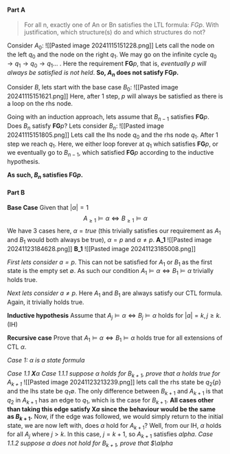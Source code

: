#### Part A
> For all n, exactly one of An or Bn satisfies the LTL formula: $FGp$. With justification, which structure(s) do and which structures do not?

Consider $A_0$:
![[Pasted image 20241115151228.png]]
Lets call the node on the left $q_0$ and the node on the right $q_1$. We may go on the infinite cycle $q_0 \rightarrow q_1 \rightarrow q_0 \rightarrow q_1 ...$ . Here the requirement $\textbf{FG}p$, that is, *eventually $p$ will always be satisfied is not held*. **So, $A_n$ does not satisfy $\textbf{FG}p$.**

Consider $B$, lets start with the base case $B_0$:
![[Pasted image 20241115151621.png]]
Here, after 1 step, $p$ will always be satisfied as there is a loop on the rhs node.

Going with an induction approach, lets assume that $B_{n-1}$ satisfies $\textbf{FG}p$. Does $B_{n}$ satisfy $\textbf{FG}p$? Lets consider $B_n$:
![[Pasted image 20241115151805.png]]
Lets call the lhs node $q_0$ and the rhs node $q_1$. After 1 step we reach $q_1$. Here, we either loop forever at $q_1$ which satisfies $\textbf{FG}p$, or we eventually go to $B_{n-1}$, which satisfied $\textbf{FG}p$ according to the inductive hypothesis.

**As such, $B_n$ satisfies $\textbf{FG}p$.**

#### Part B
**Base Case**
Given that $|\alpha|=1$
$$A_{\geq1} \models \alpha \iff B_{\geq1} \models \alpha$$
We have 3 cases here, $\alpha = true$ (this trivially satisfies our requirement as $A_1$ and $B_1$ would both always be true), $\alpha=p$ and $\alpha \neq p$.
**A_1**
![[Pasted image 20241123184628.png]]
**B_1**
![[Pasted image 20241123185008.png]]

*First lets consider $a = p$*.
This can not be satisfied for $A_1$ or $B_1$ as the first state is the empty set $\emptyset$. As such our condition $A_1 \models \alpha \iff B_1 \models \alpha$ trivially holds true.

*Next lets consider $a \neq p$*.
Here $A_1$ and $B_1$ are always satisfy our CTL formula. Again, it trivially holds true.

**Inductive hypothesis**
Assume that $A_j \models \alpha \iff B_j \models \alpha$ holds for $|a| = k, j \geq k$. (IH)

**Recursive case**
Prove that $A_1 \models \alpha \iff B_1 \models \alpha$ holds true for all extensions of CTL $\alpha$.

*Case 1: $\alpha$ is a state formula*

*Case 1.1 $\textbf{X}\alpha$*
*Case 1.1.1 suppose $\alpha$ holds for $B_{k+1}$, prove that $\alpha$ holds true for $A_{k+1}$*
![[Pasted image 20241123213239.png]]
lets call the rhs state be $q_2\{p\}$ and the lhs state be $q_1{\emptyset}$. The only difference between $B_{k+1}$ and $A_{k+1}$ is that $q_2$ in $A_{k+1}$ has an edge to $q_1$, which is the case for $B_{k+1}$. **All cases other than taking this edge satisfy $\textbf{X}a$ since the behaviour would be the same as $B_{k+1}$.** Now, if the edge was followed, we would simply return to the initial state, we are now left with, does $\alpha$ hold for $A_{k+1}$? Well, from our IH, $\alpha$ holds for all $A_j$ where $j > k$. In this case, $j=k+1$, so $A_{k+1}$ satisfies $alpha$.
*Case 1.1.2 suppose $\alpha$ does not hold for $B_{k+1}$, prove that $\alpha*
